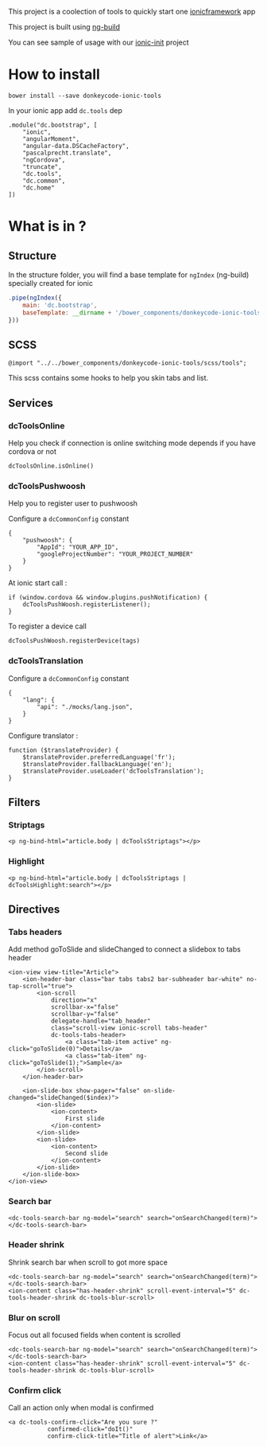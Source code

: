 This project is a coolection of tools to quickly start one [ionicframework](http://ionicframework.com/) app

This project is built using [ng-build](https://github.com/izeau/ng-build)

You can see sample of usage with our [ionic-init](https://github.com/donkeycode/ionic-init) project

# How to install

````
bower install --save donkeycode-ionic-tools
````

In your ionic app add `dc.tools` dep

````
.module("dc.bootstrap", [
    "ionic",
    "angularMoment",
    "angular-data.DSCacheFactory",
    "pascalprecht.translate",
    "ngCordova",
    "truncate",
    "dc.tools",
    "dc.common",
    "dc.home"
])
`````

# What is in ?

## Structure

In the structure folder, you will find a base template for `ngIndex` (ng-build) specially created for ionic

```` js
.pipe(ngIndex({
    main: 'dc.bootstrap',
    baseTemplate: __dirname + '/bower_components/donkeycode-ionic-tools/structure/layout.template.html'
}))
````

## SCSS

````
@import "../../bower_components/donkeycode-ionic-tools/scss/tools";
````

This scss contains some hooks to help you skin tabs and list.

## Services

### dcToolsOnline

Help you check if connection is online switching mode depends if you have cordova or not

````
dcToolsOnline.isOnline()
````

### dcToolsPushwoosh

Help you to register user to pushwoosh

Configure a `dcCommonConfig` constant

`````
{
    "pushwoosh": {
        "AppId": "YOUR_APP_ID",
        "googleProjectNumber": "YOUR_PROJECT_NUMBER"
    }
}
`````

At ionic start call :

`````
if (window.cordova && window.plugins.pushNotification) {
    dcToolsPushWoosh.registerListener();
}
`````

To register a device call

`````
dcToolsPushWoosh.registerDevice(tags)
`````

### dcToolsTranslation

Configure a `dcCommonConfig` constant

`````
{
    "lang": {
        "api": "./mocks/lang.json",
    }
}
`````

Configure translator :

`````
function ($translateProvider) {
    $translateProvider.preferredLanguage('fr');
    $translateProvider.fallbackLanguage('en');
    $translateProvider.useLoader('dcToolsTranslation');
}
`````

## Filters

### Striptags

````
<p ng-bind-html="article.body | dcToolsStriptags"></p>
````

### Highlight

````
<p ng-bind-html="article.body | dcToolsStriptags | dcToolsHighlight:search"></p>
````

## Directives

### Tabs headers

Add method goToSlide and slideChanged to connect a slidebox to tabs header

````
<ion-view view-title="Article">
    <ion-header-bar class="bar tabs tabs2 bar-subheader bar-white" no-tap-scroll="true">
        <ion-scroll
            direction="x"
            scrollbar-x="false"
            scrollbar-y="false"
            delegate-handle="tab_header"
            class="scroll-view ionic-scroll tabs-header"
            dc-tools-tabs-header>
                <a class="tab-item active" ng-click="goToSlide(0)">Details</a>
                <a class="tab-item" ng-click="goToSlide(1);">Sample</a>
        </ion-scroll>
    </ion-header-bar>

    <ion-slide-box show-pager="false" on-slide-changed="slideChanged($index)">
        <ion-slide>
            <ion-content>
                First slide
            </ion-content>
        </ion-slide>
        <ion-slide>
            <ion-content>
                Second slide
            </ion-content>
        </ion-slide>
    </ion-slide-box>
</ion-view>
````

### Search bar

````
<dc-tools-search-bar ng-model="search" search="onSearchChanged(term)"></dc-tools-search-bar>
````

### Header shrink

Shrink search bar when scroll to got more space

````
<dc-tools-search-bar ng-model="search" search="onSearchChanged(term)"></dc-tools-search-bar>
<ion-content class="has-header-shrink" scroll-event-interval="5" dc-tools-header-shrink dc-tools-blur-scroll>
````

### Blur on scroll

Focus out all focused fields when content is scrolled

````
<dc-tools-search-bar ng-model="search" search="onSearchChanged(term)"></dc-tools-search-bar>
<ion-content class="has-header-shrink" scroll-event-interval="5" dc-tools-header-shrink dc-tools-blur-scroll>
````

### Confirm click

Call an action only when modal is confirmed

````
<a dc-tools-confirm-click="Are you sure ?"
           confirmed-click="doIt()"
           confirm-click-title="Title of alert">Link</a>
````
